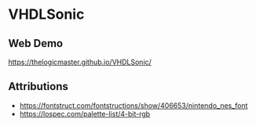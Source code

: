 # VHDLSonic

## Web Demo
https://thelogicmaster.github.io/VHDLSonic/

## Attributions
- https://fontstruct.com/fontstructions/show/406653/nintendo_nes_font
- https://lospec.com/palette-list/4-bit-rgb
